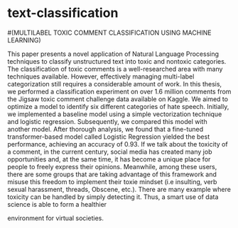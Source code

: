 # text-classification
#(MULTILABEL TOXIC COMMENT CLASSIFICATION USING MACHINE LEARNING)

This paper presents a novel application of Natural Language Processing techniques to classify unstructured text into toxic and nontoxic categories. The classification of toxic comments is a well-researched area with many techniques available. However, effectively managing multi-label categorization still requires a considerable amount of work. In this thesis, we performed a classification experiment on over 1.6 million comments from the Jigsaw toxic comment challenge data available on Kaggle. We aimed to optimize a model to identify six different categories of hate speech. Initially, we implemented a baseline model using a simple vectorization technique and logistic regression. Subsequently, we compared this model with another model. After thorough analysis, we found that a fine-tuned transformer-based model called Logistic Regression yielded the best performance, achieving an accuracy of 0.93. If we talk about the toxicity of a comment, in the current century, social media has created many job opportunities and, at the same time, it has become a unique place for people to freely express their opinions. Meanwhile, among these users, there are some groups that are taking advantage of this framework and misuse this freedom to implement their toxie mindset (i.e insulting, verb sexual harassment, threads, Obscene, etc.). There are many example where toxicity can be handled by simply detecting it. Thus, a smart use of data science is able to form a healthier

environment for virtual societies.

